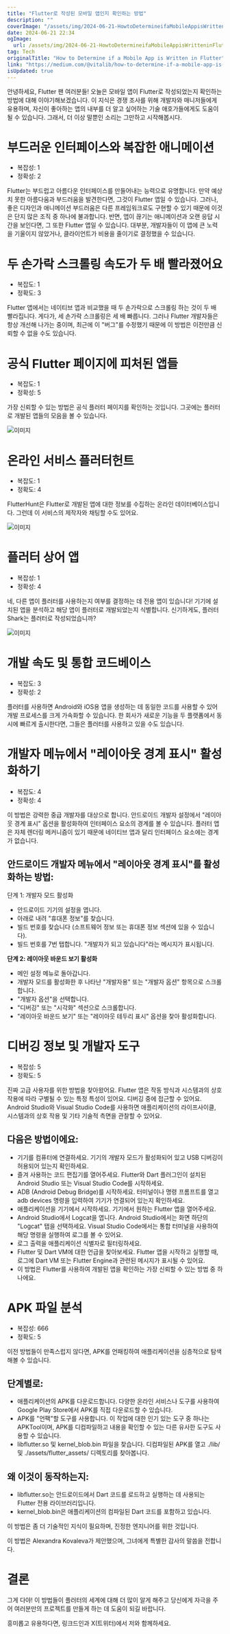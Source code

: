 ```yaml
---
title: "Flutter로 작성된 모바일 앱인지 확인하는 방법"
description: ""
coverImage: "/assets/img/2024-06-21-HowtoDetermineifaMobileAppisWritteninFlutter_0.png"
date: 2024-06-21 22:34
ogImage: 
  url: /assets/img/2024-06-21-HowtoDetermineifaMobileAppisWritteninFlutter_0.png
tag: Tech
originalTitle: "How to Determine if a Mobile App is Written in Flutter"
link: "https://medium.com/@vitalib/how-to-determine-if-a-mobile-app-is-written-in-flutter-aad911b18c79"
isUpdated: true
---
```






안녕하세요, Flutter 팬 여러분들! 오늘은 모바일 앱이 Flutter로 작성되었는지 확인하는 방법에 대해 이야기해보겠습니다. 이 지식은 경쟁 조사를 위해 개발자와 매니저들에게 유용하며, 자신이 좋아하는 앱의 내부를 더 알고 싶어하는 기술 애호가들에게도 도움이 될 수 있습니다. 그래서, 더 이상 말뿐인 소리는 그만하고 시작해봅시다.

# 부드러운 인터페이스와 복잡한 애니메이션

- 복잡성: 1
- 정확성: 2

Flutter는 부드럽고 아름다운 인터페이스를 만들어내는 능력으로 유명합니다. 만약 예상치 못한 아름다움과 부드러움을 발견한다면, 그것이 Flutter 앱일 수 있습니다. 그러나, 좋은 디자인과 애니메이션 부드러움은 다른 프레임워크로도 구현할 수 있기 때문에 이것은 단지 많은 조직 중 하나에 불과합니다. 반면, 앱이 끊기는 애니메이션과 오랜 응답 시간을 보인다면, 그 또한 Flutter 앱일 수 있습니다. 대부분, 개발자들이 이 앱에 큰 노력을 기울이지 않았거나, 클라이언트가 비용을 줄이기로 결정했을 수 있습니다.

<div class="content-ad"></div>

# 두 손가락 스크롤링 속도가 두 배 빨라졌어요

- 복잡도: 1
- 정확도: 3

Flutter 앱에서는 네이티브 앱과 비교했을 때 두 손가락으로 스크롤링 하는 것이 두 배 빨라집니다. 게다가, 세 손가락 스크롤링은 세 배 빠릅니다. 그러나 Flutter 개발자들은 항상 개선해 나가는 중이며, 최근에 이 "버그"를 수정했기 때문에 이 방법은 이전만큼 신뢰할 수 없을 수도 있습니다.

# 공식 Flutter 페이지에 피처된 앱들

<div class="content-ad"></div>

- 복잡도: 1
- 정확성: 5

가장 신뢰할 수 있는 방법은 공식 플러터 페이지를 확인하는 것입니다. 그곳에는 플러터로 개발된 앱들의 모음을 볼 수 있습니다.

![이미지](/assets/img/2024-06-21-HowtoDetermineifaMobileAppisWritteninFlutter_0.png)

# 온라인 서비스 플러터헌트

<div class="content-ad"></div>

- 복잡도: 1
- 정확도: 4

FlutterHunt은 Flutter로 개발된 앱에 대한 정보를 수집하는 온라인 데이터베이스입니다. 그런데 이 서비스의 제작자와 채팅할 수도 있어요.

![이미지](/assets/img/2024-06-21-HowtoDetermineifaMobileAppisWritteninFlutter_1.png)

# 플러터 상어 앱

<div class="content-ad"></div>

- 복잡성: 1
- 정확성: 4

네, 다른 앱이 플러터를 사용하는지 여부를 결정하는 데 전용 앱이 있습니다! 기기에 설치된 앱을 분석하고 해당 앱이 플러터로 개발되었는지 식별합니다. 신기하게도, 플러터 Shark는 플러터로 작성되었습니까?

![이미지](/assets/img/2024-06-21-HowtoDetermineifaMobileAppisWritteninFlutter_2.png)

# 개발 속도 및 통합 코드베이스

<div class="content-ad"></div>

- 복잡도: 3
- 정확성: 2

플러터를 사용하면 Android와 iOS용 앱을 생성하는 데 동일한 코드를 사용할 수 있어 개발 프로세스를 크게 가속화할 수 있습니다. 한 회사가 새로운 기능을 두 플랫폼에서 동시에 빠르게 출시한다면, 그들은 플러터를 사용하고 있을 수도 있습니다.

# 개발자 메뉴에서 "레이아웃 경계 표시" 활성화하기

- 복잡도: 4
- 정확성: 4

<div class="content-ad"></div>

이 방법은 강력한 중급 개발자를 대상으로 합니다. 안드로이드 개발자 설정에서 "레이아웃 경계 표시" 옵션을 활성화하여 인터페이스 요소의 경계를 볼 수 있습니다. 플러터 앱은 자체 렌더링 메커니즘이 있기 때문에 네이티브 앱과 달리 인터페이스 요소에는 경계가 없습니다.

## 안드로이드 개발자 메뉴에서 "레이아웃 경계 표시"를 활성화하는 방법:

단계 1: 개발자 모드 활성화

- 안드로이드 기기의 설정을 엽니다.
- 아래로 내려 "휴대폰 정보"를 찾습니다.
- 빌드 번호를 찾습니다 (소프트웨어 정보 또는 휴대폰 정보 섹션에 있을 수 있습니다).
- 빌드 번호를 7번 탭합니다. "개발자가 되고 있습니다"라는 메시지가 표시됩니다.

<div class="content-ad"></div>

**단계 2: 레이아웃 바운드 보기 활성화**

- 메인 설정 메뉴로 돌아갑니다.
- 개발자 모드를 활성화한 후 나타난 "개발자용" 또는 "개발자 옵션" 항목으로 스크롤합니다.
- "개발자 옵션"을 선택합니다.
- "디버깅" 또는 "시각화" 섹션으로 스크롤합니다.
- "레이아웃 바운드 보기" 또는 "레이아웃 테두리 표시" 옵션을 찾아 활성화합니다.

# 디버깅 정보 및 개발자 도구

- 복잡성: 5
- 정확도: 5

<div class="content-ad"></div>

진짜 고급 사용자를 위한 방법을 찾아왔어요. Flutter 앱은 작동 방식과 시스템과의 상호 작용에 따라 구별될 수 있는 특정 특성이 있어요. 디버깅 중에 접근할 수 있어요. Android Studio와 Visual Studio Code를 사용하면 애플리케이션의 라이프사이클, 시스템과의 상호 작용 및 기타 기술적 측면을 관찰할 수 있어요.

## 다음은 방법이에요:

- 기기를 컴퓨터에 연결하세요. 기기의 개발자 모드가 활성화되어 있고 USB 디버깅이 허용되어 있는지 확인하세요.
- 즐겨 사용하는 코드 편집기를 열어주세요. Flutter와 Dart 플러그인이 설치된 Android Studio 또는 Visual Studio Code를 시작하세요.
- ADB (Android Debug Bridge)를 시작하세요. 터미널이나 명령 프롬프트를 열고 adb devices 명령을 입력하여 기기가 연결되어 있는지 확인하세요.
- 애플리케이션을 기기에서 시작하세요. 기기에서 원하는 Flutter 앱을 열어주세요.
- Android Studio에서 Logcat을 엽니다. Android Studio에서는 화면 하단의 "Logcat" 탭을 선택하세요. Visual Studio Code에서는 통합 터미널을 사용하여 해당 명령을 실행하여 로그를 볼 수 있어요.
- 로그 출력을 애플리케이션 식별자로 필터링하세요.
- Flutter 및 Dart VM에 대한 언급을 찾아보세요. Flutter 앱을 시작하고 실행할 때, 로그에 Dart VM 또는 Flutter Engine과 관련된 메시지가 표시될 수 있어요.
- 이 방법은 Flutter를 사용하여 개발된 앱을 확인하는 가장 신뢰할 수 있는 방법 중 하나에요.

# APK 파일 분석

<div class="content-ad"></div>

- 복잡성: 666
- 정확도: 5

이전 방법들이 만족스럽지 않다면, APK를 언패킹하여 애플리케이션을 심층적으로 탐색해볼 수 있습니다.

## 단계별로:

- 애플리케이션의 APK를 다운로드합니다. 다양한 온라인 서비스나 도구를 사용하여 Google Play Store에서 APK를 직접 다운로드할 수 있습니다.
- APK를 "언팩"할 도구를 사용합니다. 이 작업에 대한 인기 있는 도구 중 하나는 APKTool이며, APK를 디컴파일하고 내용을 확인할 수 있는 다른 유사한 도구도 사용할 수 있습니다.
- libflutter.so 및 kernel_blob.bin 파일을 찾습니다. 디컴파일된 APK를 열고 ./lib/ 및 ./assets/flutter_assets/ 디렉토리를 찾아봅니다.

<div class="content-ad"></div>

## 왜 이것이 동작하는지:

- libflutter.so는 안드로이드에서 Dart 코드를 로드하고 실행하는 데 사용되는 Flutter 전용 라이브러리입니다.
- kernel_blob.bin은 애플리케이션의 컴파일된 Dart 코드를 포함하고 있습니다.

이 방법은 좀 더 기술적인 지식이 필요하며, 진정한 엔지니어를 위한 것입니다.

이 방법은 Alexandra Kovaleva가 제안했으며, 그녀에게 특별한 감사의 말씀을 전합니다.

<div class="content-ad"></div>

# 결론

그게 다야! 이 방법들이 플러터의 세계에 대해 더 많이 알게 해주고 당신에게 자극을 주어 여러분만의 프로젝트를 만들게 하는 데 도움이 되길 바랍니다.

흥미롭고 유용하다면, 링크드인과 X(트위터)에서 저와 함께하세요.